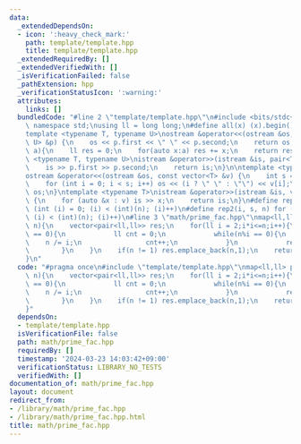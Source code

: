 ```yaml
---
data:
  _extendedDependsOn:
  - icon: ':heavy_check_mark:'
    path: template/template.hpp
    title: template/template.hpp
  _extendedRequiredBy: []
  _extendedVerifiedWith: []
  _isVerificationFailed: false
  _pathExtension: hpp
  _verificationStatusIcon: ':warning:'
  attributes:
    links: []
  bundledCode: "#line 2 \"template/template.hpp\"\n#include <bits/stdc++.h>\nusing\
    \ namespace std;\nusing ll = long long;\n#define all(x) (x).begin(), (x).end()\n\
    template <typename T, typename U>\nostream &operator<<(ostream &os, const pair<T,\
    \ U> &p) {\n    os << p.first << \" \" << p.second;\n    return os;\n}\nll sum(vector<ll>\
    \ a){\n    ll res = 0;\n    for(auto x:a) res += x;\n    return res;\n}\ntemplate\
    \ <typename T, typename U>\nistream &operator>>(istream &is, pair<T, U> &p) {\n\
    \    is >> p.first >> p.second;\n    return is;\n}\n\ntemplate <typename T>\n\
    ostream &operator<<(ostream &os, const vector<T> &v) {\n    int s = (int)v.size();\n\
    \    for (int i = 0; i < s; i++) os << (i ? \" \" : \"\") << v[i];\n    return\
    \ os;\n}\ntemplate <typename T>\nistream &operator>>(istream &is, vector<T> &v)\
    \ {\n    for (auto &x : v) is >> x;\n    return is;\n}\n#define rep(i, n) for\
    \ (int (i) = 0; (i) < (int)(n); (i)++)\n#define rep2(i, s, n) for (int (i) = (s);\
    \ (i) < (int)(n); (i)++)\n#line 3 \"math/prime_fac.hpp\"\nmap<ll,ll> prime_fac(ll\
    \ n){\n    vector<pair<ll,ll>> res;\n    for(ll i = 2;i*i<=n;i++){\n        if(n%i\
    \ == 0){\n            ll cnt = 0;\n            while(n%i == 0){\n            \
    \    n /= i;\n                cnt++;\n            }\n            res.emplace_back(i,cnt);\n\
    \        }\n    }\n    if(n != 1) res.emplace_back(n,1);\n    return map<ll,ll>(res.begin(),res.end());\n\
    }\n"
  code: "#pragma once\n#include \"template/template.hpp\"\nmap<ll,ll> prime_fac(ll\
    \ n){\n    vector<pair<ll,ll>> res;\n    for(ll i = 2;i*i<=n;i++){\n        if(n%i\
    \ == 0){\n            ll cnt = 0;\n            while(n%i == 0){\n            \
    \    n /= i;\n                cnt++;\n            }\n            res.emplace_back(i,cnt);\n\
    \        }\n    }\n    if(n != 1) res.emplace_back(n,1);\n    return map<ll,ll>(res.begin(),res.end());\n\
    }"
  dependsOn:
  - template/template.hpp
  isVerificationFile: false
  path: math/prime_fac.hpp
  requiredBy: []
  timestamp: '2024-03-23 14:03:42+09:00'
  verificationStatus: LIBRARY_NO_TESTS
  verifiedWith: []
documentation_of: math/prime_fac.hpp
layout: document
redirect_from:
- /library/math/prime_fac.hpp
- /library/math/prime_fac.hpp.html
title: math/prime_fac.hpp
---
```

